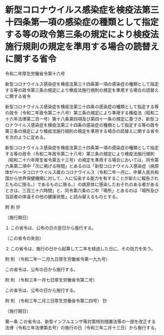 # 新型コロナウイルス感染症を検疫法第三十四条第一項の感染症の種類として指定する等の政令第三条の規定により検疫法施行規則の規定を準用する場合の読替えに関する省令

令和二年厚生労働省令第十六号

新型コロナウイルス感染症を検疫法第三十四条第一項の感染症の種類として指定する等の政令第三条の規定により検疫法施行規則の規定を準用する場合の読替えに関する省令

新型コロナウイルス感染症を検疫法第三十四条の感染症の種類として指定する等の政令（令和二年政令第二十八号）第三条の規定により準用する検疫法（昭和二十六年法律第二百一号）第十八条第四項及び第四十一条の規定に基づき、新型コロナウイルス感染症を検疫法第三十四条の感染症の種類として指定する等の政令第三条の規定により検疫法施行規則の規定を準用する場合の読替えに関する省令を次のように定める。

新型コロナウイルス感染症を検疫法第三十四条第一項の感染症の種類として指定する等の政令（令和二年政令第二十八号）第三条の規定により検疫法施行規則（昭和二十六年厚生省令第五十三号）の規定を準用する場合においては、同令第六条第二項中「次に掲げる時間」とあるのは「新型コロナウイルス感染症（病原体がベータコロナウイルス属のコロナウイルス（令和二年一月に、中華人民共和国から世界保健機関に対して、人に伝染する能力を有することが新たに報告されたものに限る。）であるものに限る。）の病原体に感染したおそれのある者があるときは、三百三十六時間」と、同令第六条の二中「場所」とあるのは「場所及び当該者の体温その他の健康状態」と読み替えるものとする。

附 則 抄

（施行期日）

１ この省令は、公布の日の翌日から施行する。

（この省令の失効）

２ この省令は、施行の日から起算して二年を経過した日に、その効力を失う。

附 則 （令和二年一二月九日厚生労働省令第一九九号）

この省令は、公布の日から施行する。

附 則 （令和三年一月七日厚生労働省令第二号）

この省令は、公布の日から施行する。

附 則 （令和三年二月三日厚生労働省令第二四号） 抄

（施行期日）

第一条 この省令は、新型インフルエンザ等対策特別措置法等の一部を改正する法律（令和三年法律第五号）の施行の日（令和三年二月十三日）から施行する。
